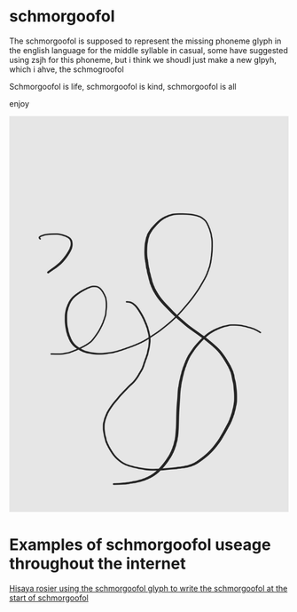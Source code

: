 # schmorgoofol

The schmorgoofol is supposed to represent the missing phoneme glyph in the english language for the middle syllable in casual, some have suggested using zsjh for this phoneme, but i think we shoudl just make a new glpyh, which i ahve, the schmogroofol

Schmorgoofol is life, schmorgoofol is kind, schmorgoofol is all

enjoy

![schmorgoofol](highdefinitionrenderingoftheschmorgoofol.jpg "schmorgoofol")

# Examples of schmorgoofol useage throughout the internet

[Hisaya rosier using the schmorgoofol glyph to write the schmorgoofol at the start of schmorgoofol](https://bsky.app/profile/hisayarosier.bsky.social/post/3lrfqd2xuhc2c)